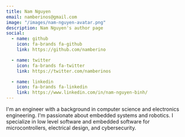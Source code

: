 ```yaml
---
title: Nam Nguyen
email: namberinos@gmail.com
image: "/images/nam-nguyen-avatar.png"
description: Nam Nguyen's author page
social:
  - name: github
    icon: fa-brands fa-github
    link: https://github.com/namberino

  - name: twitter
    icon: fa-brands fa-twitter
    link: https://twitter.com/namberinos

  - name: linkedin
    icon: fa-brands fa-linkedin
    link: https://www.linkedin.com/in/nam-nguyen-binh/
---
```


I'm an engineer with a background in computer science and electronics engineering. I'm passionate about embedded systems and robotics. I specialize in low level software and embedded software for microcontrollers, electrical design, and cybersecurity.
